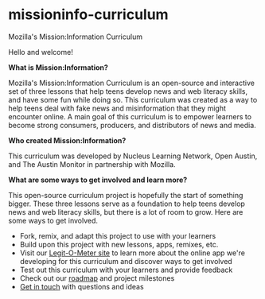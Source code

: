 # missioninfo-curriculum
Mozilla's Mission:Information Curriculum 
<p>Hello and welcome!</p>
<p><strong>What is Mission:Information?</strong></p>
<p>Mozilla's Mission:Information Curriculum is an open-source and interactive set of three lessons that help teens develop news and web literacy skills, and have some fun while doing so. This curriculum was created as a way to help teens deal with fake news and misinformation that they might encounter online. A main goal of this curriculum is to empower learners to become strong consumers, producers, and distributors of news and media.</p> 
<p><strong>Who created Mission:Information?</strong></p>
<p>This curriculum was developed by Nucleus Learning Network, Open Austin, and The Austin Monitor in partnership with Mozilla.</p>
<p><strong>What are some ways to get involved and learn more?</strong></p>
<p>This open-source curriculum project is hopefully the start of something bigger. These three lessons serve as a foundation to help teens develop news and web literacy skills, but there is a lot of room to grow. Here are some ways to get involved. 
<ul>
<li>Fork, remix, and adapt this project to use with your learners</li>
  <li>Build upon this project with new lessons, apps, remixes, etc.</li>
<li>Visit our <a href="https://github.com/civicparty/legitometer">Legit-O-Meter site</a> to learn more about the online app we're developing for this curriculum and discover ways to get involved</li>
<li>Test out this curriculum with your learners and provide feedback</li>
<li>Check out our <a href="https://fakenews.open-austin.org/">roadmap</a> and project milestones</li>
<li><a href="mailto:info@nucleuslearningnetwork.org">Get in touch</a> with questions and ideas</li>
</ul>
